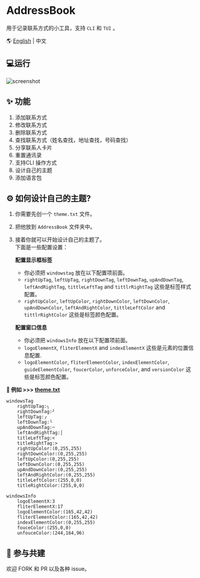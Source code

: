 # AddressBook

用于记录联系方式的小工具，支持 ``CLI`` 和 ``TUI`` 。  


🌎 [English](README.md) | 中文

## 💻运行
![screenshot](https://media.giphy.com/media/lViD89siZOBcxDkrTA/giphy.gif)

## ✨ 功能

1. 添加联系方式
2. 修改联系方式
3. 删除联系方式
4. 查找联系方式（姓名查找，地址查找，号码查找）
5. 分享联系人卡片
6. 重置通讯录
7. 支持CLI 操作方式
8. 设计自己的主题
9. 添加语言包

## ⚙️ 如何设计自己的主题?

1. 你需要先创一个 ``theme.txt`` 文件。
2. 把他放到 ``AddressBook`` 文件夹中。
3. 接着你就可以开始设计自己的主题了。  
   下面是一些配置设置：  

   **配置显示框标签**
   - 你必须把 ``windowstag`` 放在以下配置项前面。
   - ``rightUpTag``, ``leftUpTag``, ``rightDownTag``, ``leftDownTag``, ``upAndDownTag``, ``leftAndRightTag``, ``tittleLeftTag`` and ``tittlrRightTag`` 这些是标签样式配置。
   - ``rightUpColor``, ``leftUpColor``, ``rightDownColor``, ``leftDownColor``, ``upAndDownColor``, ``leftAndRightColor``, ``tittleLeftColor`` and ``tittlrRightColor`` 这些是标签颜色配置。  

   **配置窗口信息**
   - 你必须把 ``windowsInfo`` 放在以下配置项前面。
   - ``logoElementX``, ``fliterElementX`` and ``indexElementX`` 这些是元素的位置信息配置.
   - ``logoElementColor``, ``fliterElementColor``, ``indexElementColor``, ``guideElementColor``, ``foucerColor``, ``unforceColor``, and ``versionColor`` 这些是标签颜色配置。  

**📝 例如 >>> [theme.txt](theme.txt)**
```
windowsTag
    rightUpTag:╮
    rightDownTag:╯
    leftUpTag:╭
    leftDownTag:╰
    upAndDownTag:─
    leftAndRightTag:│
    titleLeftTag:<
    titleRightTag:>
    rightUpColor:(0,255,255)
    rightDownColor:(0,255,255)
    leftUpColor:(0,255,255)
    leftDownColor:(0,255,255)
    upAndDownColor:(0,255,255)
    leftAndRightColor:(0,255,255)
    titleLeftColor:(255,0,0)
    titleRightColor:(255,0,0)

windowsInfo
    logoElementX:3
    fliterElementX:17
    logoElementColor:(165,42,42)
    fliterElementColor:(165,42,42)
    indexElementColor:(0,255,255)
    fouceColor:(255,0,0)
    unfouceColor:(244,164,96)

```
## 🤝 参与共建
欢迎 FORK 和 PR 以及各种 issue。